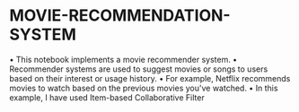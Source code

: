 # MOVIE-RECOMMENDATION-SYSTEM

• This notebook implements a movie recommender system.
• Recommender systems are used to suggest movies or songs to users based on their interest or usage history.
• For example, Netflix recommends movies to watch based on the previous movies you've watched.
• In this example, I have used Item-based Collaborative Filter
